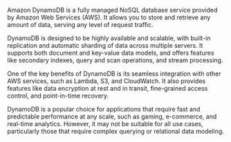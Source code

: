 Amazon DynamoDB is a fully managed NoSQL database service provided by Amazon Web Services (AWS). It allows you to store and retrieve any amount of data, serving any level of request traffic.

DynamoDB is designed to be highly available and scalable, with built-in replication and automatic sharding of data across multiple servers. It supports both document and key-value data models, and offers features like secondary indexes, query and scan operations, and stream processing.

One of the key benefits of DynamoDB is its seamless integration with other AWS services, such as Lambda, S3, and CloudWatch. It also provides features like data encryption at rest and in transit, fine-grained access control, and point-in-time recovery.

DynamoDB is a popular choice for applications that require fast and predictable performance at any scale, such as gaming, e-commerce, and real-time analytics. However, it may not be suitable for all use cases, particularly those that require complex querying or relational data modeling.